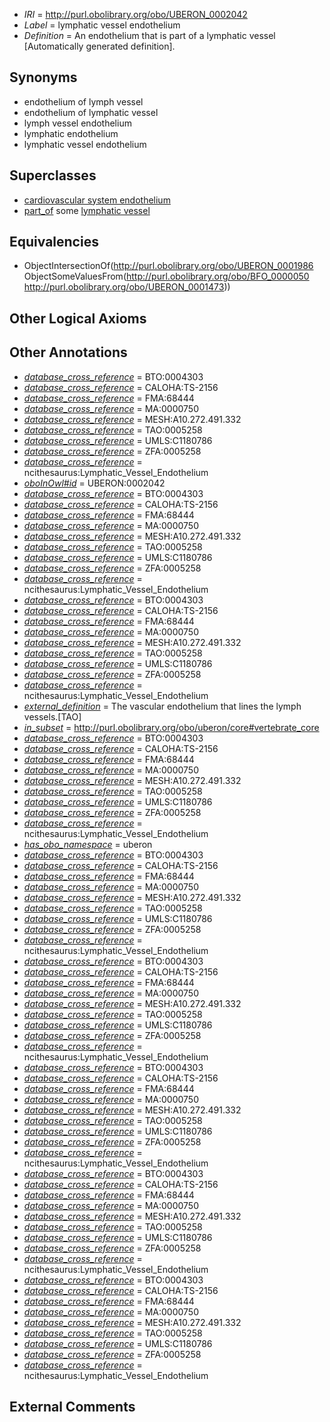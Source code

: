  * *IRI* = http://purl.obolibrary.org/obo/UBERON_0002042
 * *Label* = lymphatic vessel endothelium
 * *Definition* = An endothelium that is part of a lymphatic vessel [Automatically generated definition].

## Synonyms

 * endothelium of lymph vessel
 * endothelium of lymphatic vessel
 * lymph vessel endothelium
 * lymphatic endothelium
 * lymphatic vessel endothelium

## Superclasses

 * [cardiovascular system endothelium](../../UBERON/52/UBERON_0004852.md)
 * [part_of](../../BFO/50/BFO_0000050.md) some [lymphatic vessel](../../UBERON/73/UBERON_0001473.md)

## Equivalencies

 * ObjectIntersectionOf(<http://purl.obolibrary.org/obo/UBERON_0001986> ObjectSomeValuesFrom(<http://purl.obolibrary.org/obo/BFO_0000050> <http://purl.obolibrary.org/obo/UBERON_0001473>))

## Other Logical Axioms


## Other Annotations

 * *[database_cross_reference](../../ef/oboInOwl#hasDbXref.md)* = BTO:0004303
 * *[database_cross_reference](../../ef/oboInOwl#hasDbXref.md)* = CALOHA:TS-2156
 * *[database_cross_reference](../../ef/oboInOwl#hasDbXref.md)* = FMA:68444
 * *[database_cross_reference](../../ef/oboInOwl#hasDbXref.md)* = MA:0000750
 * *[database_cross_reference](../../ef/oboInOwl#hasDbXref.md)* = MESH:A10.272.491.332
 * *[database_cross_reference](../../ef/oboInOwl#hasDbXref.md)* = TAO:0005258
 * *[database_cross_reference](../../ef/oboInOwl#hasDbXref.md)* = UMLS:C1180786
 * *[database_cross_reference](../../ef/oboInOwl#hasDbXref.md)* = ZFA:0005258
 * *[database_cross_reference](../../ef/oboInOwl#hasDbXref.md)* = ncithesaurus:Lymphatic_Vessel_Endothelium
 * *[oboInOwl#id](../../id/oboInOwl#id.md)* = UBERON:0002042
 * *[database_cross_reference](../../ef/oboInOwl#hasDbXref.md)* = BTO:0004303
 * *[database_cross_reference](../../ef/oboInOwl#hasDbXref.md)* = CALOHA:TS-2156
 * *[database_cross_reference](../../ef/oboInOwl#hasDbXref.md)* = FMA:68444
 * *[database_cross_reference](../../ef/oboInOwl#hasDbXref.md)* = MA:0000750
 * *[database_cross_reference](../../ef/oboInOwl#hasDbXref.md)* = MESH:A10.272.491.332
 * *[database_cross_reference](../../ef/oboInOwl#hasDbXref.md)* = TAO:0005258
 * *[database_cross_reference](../../ef/oboInOwl#hasDbXref.md)* = UMLS:C1180786
 * *[database_cross_reference](../../ef/oboInOwl#hasDbXref.md)* = ZFA:0005258
 * *[database_cross_reference](../../ef/oboInOwl#hasDbXref.md)* = ncithesaurus:Lymphatic_Vessel_Endothelium
 * *[database_cross_reference](../../ef/oboInOwl#hasDbXref.md)* = BTO:0004303
 * *[database_cross_reference](../../ef/oboInOwl#hasDbXref.md)* = CALOHA:TS-2156
 * *[database_cross_reference](../../ef/oboInOwl#hasDbXref.md)* = FMA:68444
 * *[database_cross_reference](../../ef/oboInOwl#hasDbXref.md)* = MA:0000750
 * *[database_cross_reference](../../ef/oboInOwl#hasDbXref.md)* = MESH:A10.272.491.332
 * *[database_cross_reference](../../ef/oboInOwl#hasDbXref.md)* = TAO:0005258
 * *[database_cross_reference](../../ef/oboInOwl#hasDbXref.md)* = UMLS:C1180786
 * *[database_cross_reference](../../ef/oboInOwl#hasDbXref.md)* = ZFA:0005258
 * *[database_cross_reference](../../ef/oboInOwl#hasDbXref.md)* = ncithesaurus:Lymphatic_Vessel_Endothelium
 * *[external_definition](../../UBPROP/01/UBPROP_0000001.md)* = The vascular endothelium that lines the lymph vessels.[TAO]
 * *[in_subset](../../et/oboInOwl#inSubset.md)* = http://purl.obolibrary.org/obo/uberon/core#vertebrate_core
 * *[database_cross_reference](../../ef/oboInOwl#hasDbXref.md)* = BTO:0004303
 * *[database_cross_reference](../../ef/oboInOwl#hasDbXref.md)* = CALOHA:TS-2156
 * *[database_cross_reference](../../ef/oboInOwl#hasDbXref.md)* = FMA:68444
 * *[database_cross_reference](../../ef/oboInOwl#hasDbXref.md)* = MA:0000750
 * *[database_cross_reference](../../ef/oboInOwl#hasDbXref.md)* = MESH:A10.272.491.332
 * *[database_cross_reference](../../ef/oboInOwl#hasDbXref.md)* = TAO:0005258
 * *[database_cross_reference](../../ef/oboInOwl#hasDbXref.md)* = UMLS:C1180786
 * *[database_cross_reference](../../ef/oboInOwl#hasDbXref.md)* = ZFA:0005258
 * *[database_cross_reference](../../ef/oboInOwl#hasDbXref.md)* = ncithesaurus:Lymphatic_Vessel_Endothelium
 * *[has_obo_namespace](../../ce/oboInOwl#hasOBONamespace.md)* = uberon
 * *[database_cross_reference](../../ef/oboInOwl#hasDbXref.md)* = BTO:0004303
 * *[database_cross_reference](../../ef/oboInOwl#hasDbXref.md)* = CALOHA:TS-2156
 * *[database_cross_reference](../../ef/oboInOwl#hasDbXref.md)* = FMA:68444
 * *[database_cross_reference](../../ef/oboInOwl#hasDbXref.md)* = MA:0000750
 * *[database_cross_reference](../../ef/oboInOwl#hasDbXref.md)* = MESH:A10.272.491.332
 * *[database_cross_reference](../../ef/oboInOwl#hasDbXref.md)* = TAO:0005258
 * *[database_cross_reference](../../ef/oboInOwl#hasDbXref.md)* = UMLS:C1180786
 * *[database_cross_reference](../../ef/oboInOwl#hasDbXref.md)* = ZFA:0005258
 * *[database_cross_reference](../../ef/oboInOwl#hasDbXref.md)* = ncithesaurus:Lymphatic_Vessel_Endothelium
 * *[database_cross_reference](../../ef/oboInOwl#hasDbXref.md)* = BTO:0004303
 * *[database_cross_reference](../../ef/oboInOwl#hasDbXref.md)* = CALOHA:TS-2156
 * *[database_cross_reference](../../ef/oboInOwl#hasDbXref.md)* = FMA:68444
 * *[database_cross_reference](../../ef/oboInOwl#hasDbXref.md)* = MA:0000750
 * *[database_cross_reference](../../ef/oboInOwl#hasDbXref.md)* = MESH:A10.272.491.332
 * *[database_cross_reference](../../ef/oboInOwl#hasDbXref.md)* = TAO:0005258
 * *[database_cross_reference](../../ef/oboInOwl#hasDbXref.md)* = UMLS:C1180786
 * *[database_cross_reference](../../ef/oboInOwl#hasDbXref.md)* = ZFA:0005258
 * *[database_cross_reference](../../ef/oboInOwl#hasDbXref.md)* = ncithesaurus:Lymphatic_Vessel_Endothelium
 * *[database_cross_reference](../../ef/oboInOwl#hasDbXref.md)* = BTO:0004303
 * *[database_cross_reference](../../ef/oboInOwl#hasDbXref.md)* = CALOHA:TS-2156
 * *[database_cross_reference](../../ef/oboInOwl#hasDbXref.md)* = FMA:68444
 * *[database_cross_reference](../../ef/oboInOwl#hasDbXref.md)* = MA:0000750
 * *[database_cross_reference](../../ef/oboInOwl#hasDbXref.md)* = MESH:A10.272.491.332
 * *[database_cross_reference](../../ef/oboInOwl#hasDbXref.md)* = TAO:0005258
 * *[database_cross_reference](../../ef/oboInOwl#hasDbXref.md)* = UMLS:C1180786
 * *[database_cross_reference](../../ef/oboInOwl#hasDbXref.md)* = ZFA:0005258
 * *[database_cross_reference](../../ef/oboInOwl#hasDbXref.md)* = ncithesaurus:Lymphatic_Vessel_Endothelium
 * *[database_cross_reference](../../ef/oboInOwl#hasDbXref.md)* = BTO:0004303
 * *[database_cross_reference](../../ef/oboInOwl#hasDbXref.md)* = CALOHA:TS-2156
 * *[database_cross_reference](../../ef/oboInOwl#hasDbXref.md)* = FMA:68444
 * *[database_cross_reference](../../ef/oboInOwl#hasDbXref.md)* = MA:0000750
 * *[database_cross_reference](../../ef/oboInOwl#hasDbXref.md)* = MESH:A10.272.491.332
 * *[database_cross_reference](../../ef/oboInOwl#hasDbXref.md)* = TAO:0005258
 * *[database_cross_reference](../../ef/oboInOwl#hasDbXref.md)* = UMLS:C1180786
 * *[database_cross_reference](../../ef/oboInOwl#hasDbXref.md)* = ZFA:0005258
 * *[database_cross_reference](../../ef/oboInOwl#hasDbXref.md)* = ncithesaurus:Lymphatic_Vessel_Endothelium
 * *[database_cross_reference](../../ef/oboInOwl#hasDbXref.md)* = BTO:0004303
 * *[database_cross_reference](../../ef/oboInOwl#hasDbXref.md)* = CALOHA:TS-2156
 * *[database_cross_reference](../../ef/oboInOwl#hasDbXref.md)* = FMA:68444
 * *[database_cross_reference](../../ef/oboInOwl#hasDbXref.md)* = MA:0000750
 * *[database_cross_reference](../../ef/oboInOwl#hasDbXref.md)* = MESH:A10.272.491.332
 * *[database_cross_reference](../../ef/oboInOwl#hasDbXref.md)* = TAO:0005258
 * *[database_cross_reference](../../ef/oboInOwl#hasDbXref.md)* = UMLS:C1180786
 * *[database_cross_reference](../../ef/oboInOwl#hasDbXref.md)* = ZFA:0005258
 * *[database_cross_reference](../../ef/oboInOwl#hasDbXref.md)* = ncithesaurus:Lymphatic_Vessel_Endothelium

## External Comments

